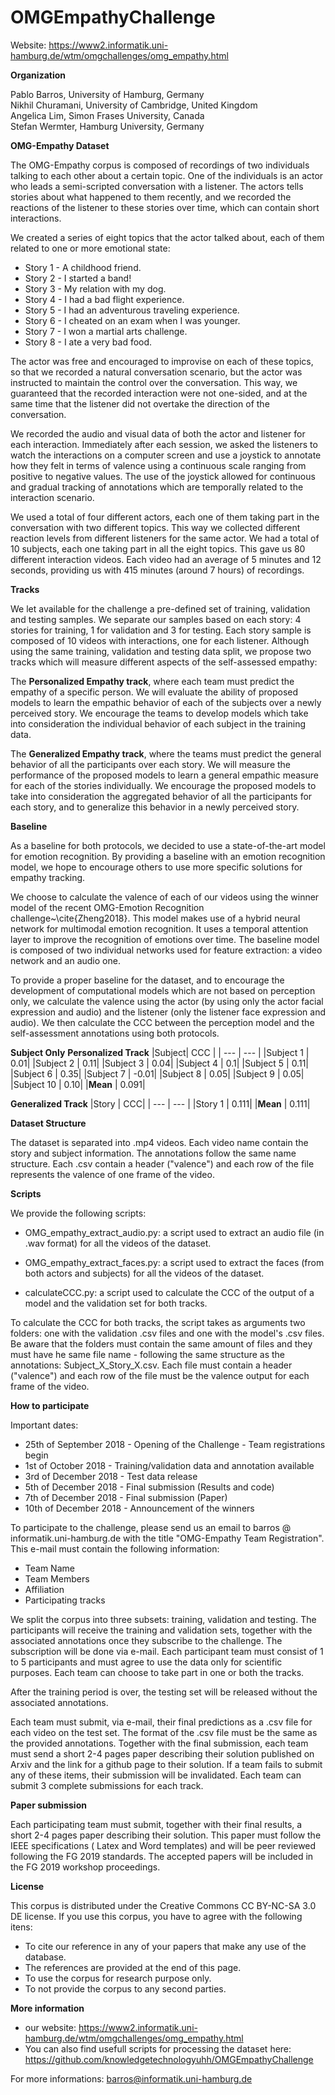 # OMGEmpathyChallenge

Website: https://www2.informatik.uni-hamburg.de/wtm/omgchallenges/omg_empathy.html

**Organization**

Pablo Barros, University of Hamburg, Germany </br>
Nikhil Churamani, University of Cambridge, United Kingdom </br>
Angelica Lim, Simon Frases University, Canada </br>
Stefan Wermter, Hamburg University, Germany </br>

**OMG-Empathy Dataset**

The OMG-Empathy corpus is composed of recordings of two individuals talking to each other about a certain topic. One of the individuals is an actor who leads a semi-scripted conversation with a listener. The actors tells stories about what happened to them recently, and we recorded the reactions of the listener to these stories over time, which can contain short interactions.

We created a series of eight topics that the actor talked about, each of them related to one or more emotional state:

- Story 1 - A childhood friend.
- Story 2 - I started a band!
- Story 3 - My relation with my dog.
- Story 4 - I had a bad flight experience.
- Story 5 - I had an adventurous traveling experience.
- Story 6 - I cheated on an exam when I was younger.
- Story 7 - I won a martial arts challenge.
- Story 8 - I ate a very bad food.

The actor was free and encouraged to improvise on each of these topics, so that we recorded a natural conversation scenario, but the actor was instructed to maintain the control over the conversation. This way, we guaranteed that the recorded interaction were not one-sided, and at the same time that the listener did not overtake the direction of the conversation.

We recorded the audio and visual data of both the actor and listener for each interaction. Immediately after each session, we asked the listeners to watch the interactions on a computer screen and use a joystick to annotate how they felt in terms of valence using a continuous scale ranging from positive to negative values. The use of the joystick allowed for continuous and gradual tracking of annotations which are temporally related to the interaction scenario.

We used a total of four different actors, each one of them taking part in the conversation with two different topics. This way we collected different reaction levels from different listeners for the same actor. We had a total of 10 subjects, each one taking part in all the eight topics. This gave us 80 different interaction videos. Each video had an average of 5 minutes and 12 seconds, providing us with 415 minutes (around 7 hours) of recordings.

**Tracks**

We let available for the challenge a pre-defined set of training, validation and testing samples. We separate our samples based on each story: 4 stories for training, 1 for validation and 3 for testing. Each story sample is composed of 10 videos with interactions, one for each listener. Although using the same training, validation and testing data split, we propose two tracks which will measure different aspects of the self-assessed empathy:

The **Personalized Empathy track**, where each team must predict the empathy of a specific person. We will evaluate the ability of proposed models to learn the empathic behavior of each of the subjects over a newly perceived story. We encourage the teams to develop models which take into consideration the individual behavior of each subject in the training data.

The **Generalized Empathy track**, where the teams must predict the general behavior of all the participants over each story. We will measure the performance of the proposed models to learn a general empathic measure for each of the stories individually. We encourage the proposed models to take into consideration the aggregated behavior of all the participants for each story, and to generalize this behavior in a newly perceived story.

**Baseline**

As a baseline for both protocols, we decided to use a state-of-the-art model for emotion recognition. By providing a baseline with an emotion recognition model, we hope to encourage others to use more specific solutions for empathy tracking.

We choose to calculate the valence of each of our videos using the winner model of the recent OMG-Emotion Recognition challenge~\cite{Zheng2018}. This model makes use of a hybrid neural network for multimodal emotion recognition. It uses a temporal attention layer to improve the recognition of emotions over time. The baseline model is composed of two individual networks used for feature extraction: a video network and an audio one.

To provide a proper baseline for the dataset, and to encourage the development of computational models which are not based on perception only, we calculate the valence using the actor (by using only the actor facial expression and audio) and the listener (only the listener face expression and audio). We then calculate the CCC between the perception model and the self-assessment annotations using both protocols.

**Subject Only**
**Personalized Track**
|Subject| CCC |
| --- | --- |
|Subject 1 | 0.01|
|Subject 2 | 0.11|
|Subject 3 | 0.04|
|Subject 4 | 0.1|
|Subject 5 | 0.11|
|Subject 6 | 0.35|
|Subject 7 | -0.01|
|Subject 8 | 0.05|
|Subject 9 | 0.05|
|Subject 10 | 0.10|
|**Mean**   | 0.091|

**Generalized Track**
|Story | CCC|
| --- | --- |
|Story 1 | 0.111|
|**Mean**    | 0.111|




**Dataset Structure**

The dataset is separated into .mp4 videos. Each video name contain the story and subject information. The annotations follow the same name structure. Each .csv contain a header ("valence") and each row of the file represents the valence of one frame of the video.


**Scripts**

We provide the following scripts:

- OMG_empathy_extract_audio.py: a script used to extract an audio file (in .wav format) for all the videos of the dataset.

- OMG_empathy_extract_faces.py: a script used to extract the faces (from both actors and subjects) for all the videos of the dataset.

- calculateCCC.py: a script used to calculate the CCC of the output of a model and the validation set for both tracks.

To calculate the CCC for both tracks, the script takes as arguments two folders: one with the validation .csv files and one with the model's .csv files. Be aware that the folders must contain the same amount of files and they must have he same file name - following the same structure as the annotations: Subject_X_Story_X.csv. Each file must contain a header ("valence") and each row of the file must be the valence output for each frame of the video.


**How to participate**

Important dates: 
- 25th of September 2018  - Opening of the Challenge - Team registrations begin
- 1st of October 2018 - Training/validation data and annotation available
- 3rd of December 2018 - Test data release
- 5th of December 2018 - Final submission (Results and code)
- 7th of December 2018 - Final submission (Paper)
- 10th of December 2018 - Announcement of the winners

To participate to the challenge, please send us an email to barros @ informatik.uni-hamburg.de with the title "OMG-Empathy Team Registration". This e-mail must contain the following information:
- Team Name
- Team Members
- Affiliation
- Participating tracks

We split the corpus into three subsets: training, validation and testing. The participants will receive the training and validation sets, together with the associated annotations once they subscribe to the challenge. The subscription will be done via e-mail. Each participant team must consist of 1 to 5 participants and must agree to use the data only for scientific purposes. Each team can choose to take part in one or both the tracks.

After the training period is over, the testing set will be released without the associated annotations.

Each team must submit, via e-mail, their final predictions as a .csv file for each video on the test set. The format of the .csv file must be the same as the provided annotations. Together with the final submission, each team must send a short 2-4 pages paper describing their solution published on Arxiv and the link for a github page to their solution. If a team fails to submit any of these items, their submission will be invalidated. Each team can submit 3 complete submissions for each track.

**Paper submission**

Each participating team must submit, together with their final results, a short 2-4 pages paper describing their solution. This paper must follow the IEEE specifications ( Latex and Word templates) and will be peer reviewed following the FG 2019 standards. The accepted papers will be included in the FG 2019 workshop proceedings.

**License**

This corpus is distributed under the Creative Commons CC BY-NC-SA 3.0 DE license. If you use this corpus, you have to agree with the following itens:

- To cite our reference in any of your papers that make any use of the database. 
- The references are provided at the end of this page.
- To use the corpus for research purpose only.
- To not provide the corpus to any second parties.


**More information** 

- our website: https://www2.informatik.uni-hamburg.de/wtm/omgchallenges/omg_empathy.html
- You can also find usefull scripts for processing the dataset here: https://github.com/knowledgetechnologyuhh/OMGEmpathyChallenge

For more informations: barros@informatik.uni-hamburg.de
